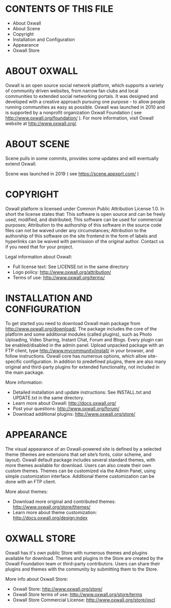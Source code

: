 CONTENTS OF THIS FILE
====================

 * About Oxwall
 * About Scene
 * Copyright
 * Installation and Configuration
 * Appearance
 * Oxwall Store

ABOUT OXWALL
============

Oxwall is an open source social network platform, which supports a variety of community driven websites, from narrow fan clubs and local communities to extended social networking portals. It was designed and developed with a creative approach pursuing one purpose - to allow people running communities as easy as possible.
Oxwall was launched in 2010 and is supported by a nonprofit organization Oxwall Foundation ( see http://www.oxwall.org/foundation/ ). For more information, visit Oxwall website at http://www.oxwall.org/.

ABOUT SCENE
============

Scene pulls in some commits, provides some updates and will eventually extend Oxwall.

Scene was launched in 2019 ( see https://scene.appxprt.com/ )

COPYRIGHT
=========

Oxwall platform is licensed under Common Public Attribution License 1.0.
In short the license states that:
This software is open source and can be freely used, modified, and distributed;
This software can be used for commercial purposes;
Attribution to the authorship of this software in the source code files can not be waived under any circumstances;
Attribution to the authorship of this software on the site frontend in the form of labels and hyperlinks can be waived with permission of the original author. Contact us if you need that for your project.

Legal information about Oxwall:
 * Full license text:
        See LICENSE.txt in the same directory
 * Logo policy:
        http://www.oxwall.org/attribution/
 * Terms of use:
        http://www.oxwall.org/terms/

INSTALLATION AND CONFIGURATION
==============================

To get started you need to download Oxwall main package from http://www.oxwall.org/download/. The package includes the core of the platform and some additional modules (called plugins), such as Photo Uploading, Video Sharing, Instant Chat, Forum and Blogs. Every plugin can be enabled/disabled in the admin panel.
Upload unpacked package with an FTP client, type http://www.mycommunity/install/ in your browser, and follow instructions.
Oxwall core has numerous options, which allow site-specific configuration. In addition to predefined plugins, there are also many original and third-party plugins for extended functionality, not included in the main package.

More information:
 * Detailed installation and update instructions:
        See INSTALL.txt and UPDATE.txt in the same directory.
 * Learn more about Oxwall:
        http://docs.oxwall.org/
 * Post your questions:
        http://www.oxwall.org/forum/
 * Download additional plugins:
        http://www.oxwall.org/store/

APPEARANCE
==========

The visual appearance of an Oxwall-powered site is defined by a selected theme (themes are extensions that set site’s fonts, color scheme, and layout). Oxwall default package includes several standard themes, with more themes available for download. Users can also create their own custom themes. Themes can be customized via the Admin Panel, using simple customization interface. Additional theme customization can be done with an FTP client.

More about themes:
 * Download more original and contributed themes:
        http://www.oxwall.org/store/themes/
 * Learn more about theme customization:
        http://docs.oxwall.org/design:index

OXWALL STORE
============

Oxwall has it's own public Store with numerous themes and plugins available for download. Themes and plugins in the Store are created by the Oxwall Foundation team or third-party contributors. Users can share their plugins and themes with the community by submitting them to the Store.

More info about Oxwall Store:
 * Oxwall Store:
	http://www.oxwall.org/store/
 * Oxwall Store terms of use:
        http://www.oxwall.org/store/terms
 * Oxwall Store Commercial License:
        http://www.oxwall.org/store/oscl
